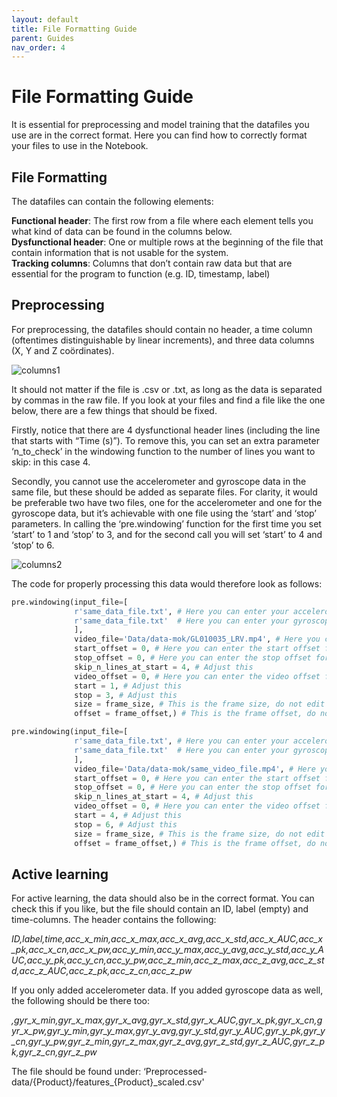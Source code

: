 ```yaml
---
layout: default
title: File Formatting Guide
parent: Guides
nav_order: 4
---
```


# File Formatting Guide

It is essential for preprocessing and model training that the datafiles you use are in the correct format. Here you can find how to correctly format your files to use in the Notebook.

## File Formatting
The datafiles can contain the following elements:

**Functional header**: The first row from a file where each element tells you what kind of data can be found in the columns below.
<br>**Dysfunctional header**: One or multiple rows at the beginning of the file that contain information that is not usable for the system.
<br>**Tracking columns**: Columns that don’t contain raw data but that are essential for the program to function (e.g. ID, timestamp, label)

## Preprocessing

For preprocessing, the datafiles should contain no header, a time column (oftentimes distinguishable by linear increments), and three data columns (X, Y and Z coördinates).

![columns1]()

It should not matter if the file is .csv or .txt, as long as the data is separated by commas in the raw file. If you look at your files and find a file like the one below, there are a few things that should be fixed. 

Firstly, notice that there are 4 dysfunctional header lines (including the line that starts with “Time (s)”). To remove this, you can set an extra parameter ‘n_to_check’ in the windowing function to the number of lines you want to skip: in this case 4.

Secondly, you cannot use the accelerometer and gyroscope data in the same file, but these should be added as separate files. For clarity, it would be preferable two have two files, one for the accelerometer and one for the gyroscope data, but it’s achievable with one file using the ‘start’ and ‘stop’ parameters. In calling the ‘pre.windowing’ function for the first time you set ‘start’ to 1 and ‘stop’ to 3, and for the second call you will set ‘start’ to 4 and ‘stop’ to 6. 

![columns2]()

The code for properly processing this data would therefore look as follows:

```python
pre.windowing(input_file=[
              r'same_data_file.txt', # Here you can enter your accelerometer file.
              r'same_data_file.txt'  # Here you can enter your gyroscope file. 
              ], 
              video_file='Data/data-mok/GL010035_LRV.mp4', # Here you can enter the video corresponding to the datafiles.
              start_offset = 0, # Here you can enter the start offset for this file.
              stop_offset = 0, # Here you can enter the stop offset for this file.
              skip_n_lines_at_start = 4, # Adjust this
              video_offset = 0, # Here you can enter the video offset for this file
              start = 1, # Adjust this
              stop = 3, # Adjust this
              size = frame_size, # This is the frame size, do not edit here.
              offset = frame_offset,) # This is the frame offset, do not edit here.

pre.windowing(input_file=[
              r'same_data_file.txt', # Here you can enter your accelerometer file.
              r'same_data_file.txt'  # Here you can enter your gyroscope file. 
              ], 
              video_file='Data/data-mok/same_video_file.mp4', # Here you can enter the video corresponding to the datafiles.
              start_offset = 0, # Here you can enter the start offset for this file.
              stop_offset = 0, # Here you can enter the stop offset for this file.
              skip_n_lines_at_start = 4, # Adjust this
              video_offset = 0, # Here you can enter the video offset for this file
              start = 4, # Adjust this
              stop = 6, # Adjust this
              size = frame_size, # This is the frame size, do not edit here.
              offset = frame_offset,) # This is the frame offset, do not edit here.

```

## Active learning

For active learning, the data should also be in the correct format. You can check this if you like, but the file should contain an ID, label (empty) and time-columns. The header contains the following: 

_ID,label,time,acc_x_min,acc_x_max,acc_x_avg,acc_x_std,acc_x_AUC,acc_x_pk,acc_x_cn,acc_x_pw,acc_y_min,acc_y_max,acc_y_avg,acc_y_std,acc_y_AUC,acc_y_pk,acc_y_cn,acc_y_pw,acc_z_min,acc_z_max,acc_z_avg,acc_z_std,acc_z_AUC,acc_z_pk,acc_z_cn,acc_z_pw_

If you only added accelerometer data. If you added gyroscope data as well, the following should be there too:

_,gyr_x_min,gyr_x_max,gyr_x_avg,gyr_x_std,gyr_x_AUC,gyr_x_pk,gyr_x_cn,gyr_x_pw,gyr_y_min,gyr_y_max,gyr_y_avg,gyr_y_std,gyr_y_AUC,gyr_y_pk,gyr_y_cn,gyr_y_pw,gyr_z_min,gyr_z_max,gyr_z_avg,gyr_z_std,gyr_z_AUC,gyr_z_pk,gyr_z_cn,gyr_z_pw_

The file should be found under: ‘Preprocessed-data/{Product}/features_{Product}_scaled.csv'



